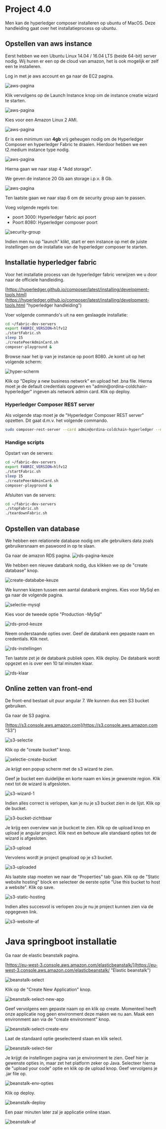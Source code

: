 # Project 4.0
Men kan de hyperledger composer installeren op ubuntu of MacOS. Deze handleiding gaat over het installatieprocess op ubuntu.



## Opstellen van aws instance

Eerst hebben we een Ubuntu Linux 14.04 / 16.04 LTS (beide 64-bit)
server nodig.
Wij huren er een op de cloud van amazon, het is ook mogelijk er zelf een te installeren.

Log in met je aws account en ga naar de EC2 pagina.


![aws-pagina](https://github.com/RDV1996/Coldchain-project/blob/Infrastructure/afbeeldingen/aws-pagina.png "aws-pagina")

Klik vervolgens op de Launch Instance knop om de instance creatie wizard te starten.

![aws-pagina](https://github.com/RDV1996/Coldchain-project/blob/Infrastructure/afbeeldingen/launch-instance.png "aws-pagina")

Kies voor een Amazon Linux 2 AMI. 

![aws-pagina](https://github.com/RDV1996/Coldchain-project/blob/Infrastructure/afbeeldingen/ubuntu-selectie.png "aws-pagina")

Er is een minimum van **4gb** vrij geheugen nodig om de Hyperledger Composer en hyperledger Fabric te draaien. Hierdoor hebben we een t2.medium instance type nodig.

![aws-pagina](https://github.com/RDV1996/Coldchain-project/blob/Infrastructure/afbeeldingen/t2.medium-selectie.png "aws-pagina")

Hierna gaan we naar stap 4 "Add storage".

We geven de instance 20 Gb aan storage i.p.v. 8 Gb.

![aws-pagina](https://github.com/RDV1996/Coldchain-project/blob/Infrastructure/afbeeldingen/storage-keuze.png "aws-pagina")

Ten laatste gaan we naar stap 6 om de security group aan te passen.

Voeg volgende regels toe:

* poort 3000: Hyperledger fabric api poort
* Poort 8080: Hyperledger composer poort

![security-group](https://github.com/RDV1996/Coldchain-project/blob/Infrastructure/afbeeldingen/security-group.png "security-group")

Indien men nu op "launch" klikt, start er een instance op met de juiste instellingen om de installatie van de hyperledger composer te starten.

## Installatie hyperledger fabric

Voor het installatie process van de hyperledger fabric verwijzen we u door naar de officiele handleiding.

[https://hyperledger.github.io/composer/latest/installing/development-tools.html](https://hyperledger.github.io/composer/latest/installing/development-tools.html "hyperledger handleiding")

Voer volgende commando's uit na een geslaagde installatie:

```bash
cd ~/fabric-dev-servers
export FABRIC_VERSION=hlfv12
./startFabric.sh
sleep 15
./createPeerAdminCard.sh
composer-playground &
```
Browse naar het ip van je instance op poort 8080. Je komt uit op het volgende scherm:

![hyper-scherm](https://github.com/RDV1996/Coldchain-project/blob/Infrastructure/afbeeldingen/hyper-scherm.png "hyper-scherm]")

Klik op "Deploy a new business network" en upload het .bna file.
Hierna moet je de default credentials opgeven en "admin@ordina-coldchain-hyperledger" ingeven als network admin card. Klik op deploy.

### Hyperledger Composer REST server
Als volgende stap moet je de "Hyperledger Composer REST server" opzetten. Dit gaat d.m.v. het volgende commando.

```bash
sudo composer-rest-server --card admin@ordina-coldchain-hyperledger --namespaces always --port 3000 &
```

### Handige scripts

Opstart van de servers:

```bash
cd ~/fabric-dev-servers
export FABRIC_VERSION=hlfv12
./startFabric.sh
sleep 15
./createPeerAdminCard.sh
composer-playground &
```
Afsluiten van de servers:
```bash
cd ~/fabric-dev-servers
./stopFabric.sh
./teardownFabric.sh
```

## Opstellen van database

We hebben een relationele database nodig om alle gebruikers data zoals gebruikersnaam en paswoord in op te slaan.

Ga naar de amazon RDS pagina.
![rds-pagina-keuze](https://github.com/RDV1996/Coldchain-project/blob/Infrastructure/afbeeldingen/rds-pagina-keuze.png "rds-pagina-keuze")

We hebben een nieuwe databank nodig, dus klikken we op de "create database" knop.

![create-datababe-keuze](https://github.com/RDV1996/Coldchain-project/blob/Infrastructure/afbeeldingen/create-datababe-keuze.png "create-datababe-keuze")

We kunnen kiezen tussen een aantal databank engines. Kies voor MySql en ga naar de volgende pagina.

![selectie-mysql](https://github.com/RDV1996/Coldchain-project/blob/Infrastructure/afbeeldingen/selectie-mysql.png "selectie-mysql")

Kies voor de tweede optie "Production -MySql"

![rds-prod-keuze](https://github.com/RDV1996/Coldchain-project/blob/Infrastructure/afbeeldingen/rds-prod-keuze.png "rds-prod-keuze")

Neem onderstaande opties over. Geef de databank een gepaste naam en credentials. Klik next.

![rds-instellingen](https://github.com/RDV1996/Coldchain-project/blob/Infrastructure/afbeeldingen/rds-instellingen.png "rds-instellingen")

Ten laatste zet je de databank publiek open. Klik deploy.
De databank wordt opgezet en is over een 10 tal minuten klaar.

![rds-klaar](https://github.com/RDV1996/Coldchain-project/blob/Infrastructure/afbeeldingen/rds-klaar.png "rds-klaar")


## Online zetten van front-end

De front-end bestaat uit puur angular 7. 
We kunnen dus een S3 bucket gebruiken.

Ga naar de S3 pagina.

[https://s3.console.aws.amazon.com](https://s3.console.aws.amazon.com "S3")


![s3-selectie](https://github.com/RDV1996/Coldchain-project/blob/Infrastructure/afbeeldingen/s3-selectie.png "s3-selectie")

Klik op de "create bucket" knop.

![selectie-create-bucket](https://github.com/RDV1996/Coldchain-project/blob/Infrastructure/afbeeldingen/selectie-create-bucket.png "selectie-create-bucket")

Je krijgt een popup scherm met de s3 wizard te zien.

Geef je bucket een duidelijke en korte naam en kies je gewenste region. Klik next tot de wizard is afgesloten.

![s3-wizard-1](https://github.com/RDV1996/Coldchain-project/blob/Infrastructure/afbeeldingen/s3-wizard-1.png "s3-wizard-1")

Indien alles correct is verlopen, kan je nu je s3 bucket zien in de lijst. Klik op de bucket.

![s3-bucket-zichtbaar](https://github.com/RDV1996/Coldchain-project/blob/Infrastructure/afbeeldingen/s3-bucket-zichtbaar.png "s3-bucket-zichtbaar")

Je krijg een overview van je buckcet te zien. Klik op de upload knop en upload je angular project. Klik next en behouw alle standaard opties tot de wizard is afgesloten.

![s3-upload](https://github.com/RDV1996/Coldchain-project/blob/Infrastructure/afbeeldingen/s3-upload.png "s3-upload")

Vervolens wordt je project geupload op je s3 bucket.

![s3-uploaded](https://github.com/RDV1996/Coldchain-project/blob/Infrastructure/afbeeldingen/s3-uploaded.png "s3-uploaded")

Als laatste stap moeten we naar de "Properties" tab gaan. Klik op de "Static website hosting" block en selecteer de eerste optie "Use this bucket to host a website". Klik op save.

![s3-static-hosting](https://github.com/RDV1996/Coldchain-project/blob/Infrastructure/afbeeldingen/s3-static-hosting.png "s3-static-hosting")

Indien alles succesvol is verlopen zou je nu je project kunnen zien via de opgegeven link.

![s3-website-af](https://github.com/RDV1996/Coldchain-project/blob/Infrastructure/afbeeldingen/s3-website-af.png "s3-website-af")

# Java springboot installatie


Ga naar de elastic beanstalk pagina.

[https://eu-west-3.console.aws.amazon.com/elasticbeanstalk/](https://eu-west-3.console.aws.amazon.com/elasticbeanstalk/ "Elastic beanstalk")

![beanstalk-select](https://github.com/RDV1996/Coldchain-project/blob/Infrastructure/afbeeldingen/beanstalk-select.png "beanstalk-select")

Klik op de "Create New Application" knop. 

![beanstalk-select-new-app](https://github.com/RDV1996/Coldchain-project/blob/Infrastructure/afbeeldingen/beanstalk-select-new-app.png "beanstalk-select-new-app")

Geef vervolgens een gepaste naam op en klik op create.
Momenteel heeft onze applicatie nog geen environment deze maken we nu aan. Maak een environment aan via de "create environment" knop.

![beanstalk-select-create-env](https://github.com/RDV1996/Coldchain-project/blob/Infrastructure/afbeeldingen/beanstalk-select-create-env.png "beanstalk-select-create-env")

Laat de standaard optie geselecteerd staan en klik select.

![beanstalk-select-tier](https://github.com/RDV1996/Coldchain-project/blob/Infrastructure/afbeeldingen/beanstalk-select-tier.png "beanstalk-select-tier")

Je krijgt de instellingen pagina van je environment te zien. Geef hier je gewenste opties in, maar zet het platform zeker op Java.
Selecteer hierna de "upload your code" optie en klik op de upload knop. Geef vervolgens je .jar file op. 

![beanstalk-env-opties](https://github.com/RDV1996/Coldchain-project/blob/Infrastructure/afbeeldingen/beanstalk-env-opties.png "beanstalk-env-opties")

Klik op deploy.

![beanstalk-deploy](https://github.com/RDV1996/Coldchain-project/blob/Infrastructure/afbeeldingen/beanstalk-deploy.png "beanstalk-deploy")

Een paar minuten later zal je applicatie online staan.

![beanstalk-af](https://github.com/RDV1996/Coldchain-project/blob/Infrastructure/afbeeldingen/beanstalk-af.png "beanstalk-af")

